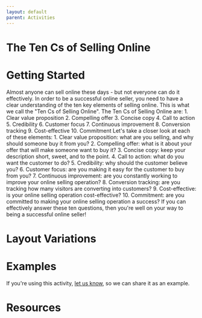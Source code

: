 ```yaml
---
layout: default
parent: Activities
---
```


# The Ten Cs of Selling Online

# Getting Started

Almost anyone can sell online these days - but not everyone can do it effectively. In order to be a successful online seller, you need to have a clear understanding of the ten key elements of selling online. This is what we call the "Ten Cs of Selling Online". The Ten Cs of Selling Online are: 1. Clear value proposition 2. Compelling offer 3. Concise copy 4. Call to action 5. Credibility 6. Customer focus 7. Continuous improvement 8. Conversion tracking 9. Cost-effective 10. Commitment Let's take a closer look at each of these elements: 1. Clear value proposition: what are you selling, and why should someone buy it from you? 2. Compelling offer: what is it about your offer that will make someone want to buy it? 3. Concise copy: keep your description short, sweet, and to the point. 4. Call to action: what do you want the customer to do? 5. Credibility: why should the customer believe you? 6. Customer focus: are you making it easy for the customer to buy from you? 7. Continuous improvement: are you constantly working to improve your online selling operation? 8. Conversion tracking: are you tracking how many visitors are converting into customers? 9. Cost-effective: is your online selling operation cost-effective? 10. Commitment: are you committed to making your online selling operation a success? If you can effectively answer these ten questions, then you're well on your way to being a successful online seller!

# Layout Variations
# Examples
If you're using this activity, [let us know](https://github.com/Standards-and-Practices/structured-rapid-development/issues/new?assignees=&labels=documentation&template=example-submission.md&title=Example+of+%5Byour+pattern+here%5D), so we can share it as an example.
# Resources